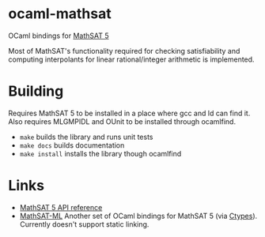 ocaml-mathsat
=============

OCaml bindings for [MathSAT 5](http://mathsat.fbk.eu/)

Most of MathSAT's functionality required for checking satisfiability and
computing interpolants for linear rational/integer arithmetic is implemented.

Building
========

Requires MathSAT 5 to be installed in a place where gcc and ld can find it.
 Also requires MLGMPIDL and OUnit to be installed through ocamlfind.
* `make` builds the library and runs unit tests
* `make docs` builds documentation
* `make install` installs the library though ocamlfind

Links
=====
* [MathSAT 5 API reference](http://mathsat.fbk.eu/apireference.html)
* [MathSAT-ML](http://mathsat.fbk.eu/apireference.html)
  Another set of OCaml bindings for MathSAT 5 (via [Ctypes](https://github.com/ocamllabs/ocaml-ctypes)).  Currently doesn't support static linking.
